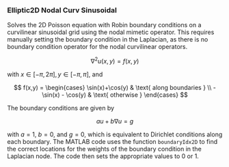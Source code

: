 ### Elliptic2D Nodal Curv Sinusoidal

Solves the 2D Poisson equation with Robin boundary conditions on a curvilinear sinusoidal grid using the nodal mimetic operator. This requires manually setting the boundary condition in the Laplacian, as there is no boundary condition operator for the nodal curvilinear operators.

$$
\nabla^2 u(x,y) = f(x,y)
$$

with $x\in[-\pi, 2\pi], y\in[-\pi, \pi]$, and

$$
f(x,y) = \begin{cases}
    \sin(x)+\cos(y) & \text{ along boundaries } \\
    -\sin(x) - \cos(y) & \text{ otherwise }
\end{cases}
$$

The boundary conditions are given by

$$
au + b\nabla u = g
$$

with $a=1$, $b=0$, and $g=0$, which is equivalent to Dirichlet conditions along each boundary.
The MATLAB code uses the function `boundaryIdx2D` to find the correct locations for the weights of the boundary condition in the Laplacian node. The code then sets the appropriate values to $0$ or $1$.